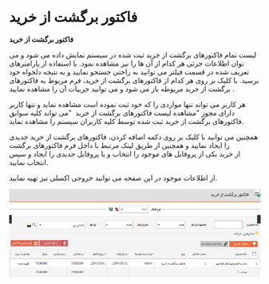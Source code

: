 # فاکتور برگشت از خرید    

**فاکتور برگشت از خرید** 

لیست تمام فاکتورهای برگشت از خرید ثبت شده در سیستم نمایش داده می شود و می توان اطلاعات جزئی هر کدام از آن ها را نیز مشاهده نمود. با استفاده از پارامترهای تعریف شده در قسمت فیلتر می توانید به راحتی جستجو نمایید و به نتیجه دلخواه خود برسید. با کلیک بر روی هر کدام از فاکتورهای برگشت از خرید، فرم مربوط به فاکتورهای برگشت از خرید مربوطه باز می شود و می توانید جزییات آن را مشاهده نمایید .

هر کاربر می تواند تنها مواردی را که خود ثبت نموده است مشاهده نماید و تنها کاربر دارای مجوز "مشاهده لیست فاکتورهای برگشت از خرید  "می تواند کلیه سوابق فاکتورهای برگشت از خرید ثبت شده توسط کلیه کاربران سیستم را مشاهده نماید.

همچنین می توانید با کلیک بر روی دکمه اضافه کردن، فاکتورهای برگشت از خرید جدیدی را ایجاد نمایید و همچنین از طریق لینک مرتبط با داخل فرم فاکتورهای برگشت از خرید یکی از پروفایل های موجود را انتخاب و یا پروفایل جدیدی را ایجاد و سپس انتخاب نمایید.

از اطلاعات موجود در این صفحه می توانید خروجی اکسلی نیز تهیه نمایید.

![](Returnbuyfactor/Returnbuyfactor.jpg)
